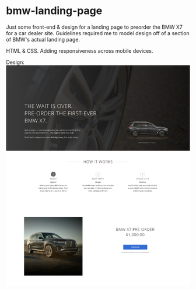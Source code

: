 # bmw-landing-page
Just some front-end &amp; design for a landing page to preorder the BMW X7 for a car dealer site. Guidelines required me to model design off of a section of BMW's actual landing page.

HTML & CSS.
Adding responsiveness across mobile devices.

Design:
![page design](https://github.com/racheljlee/bmw-landing-page/raw/master/bmw-x7_landing_design.png?raw=true)
